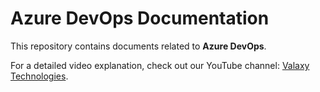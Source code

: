 # Azure DevOps Documentation

This repository contains documents related to **Azure DevOps**.

For a detailed video explanation, check out our YouTube channel: [Valaxy Technologies](https://www.youtube.com/c/valaxytechnologies).